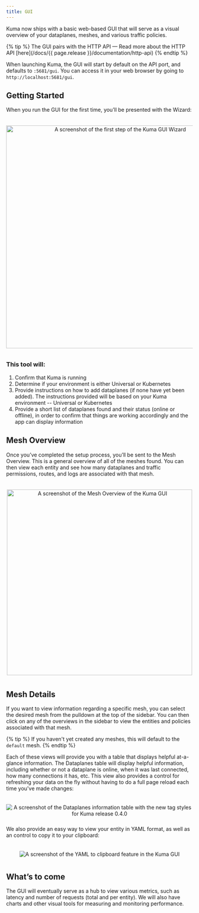 ```yaml
---
title: GUI
---
```


Kuma now ships with a basic web-based GUI that will serve as a visual overview of your dataplanes, meshes, and various traffic policies.

{% tip %}
The GUI pairs with the HTTP API — Read more about the HTTP API [here](/docs/{{ page.release }}/documentation/http-api)
{% endtip %}

When launching Kuma, the GUI will start by default on the API port, and defaults to `:5681/gui`. You can access it in your web browser by going to `http://localhost:5681/gui`.

## Getting Started
When you run the GUI for the first time, you’ll be presented with the Wizard:

<center>
<img src="/assets/images/docs/0.4.0/gui-wizard-step-1.png" alt="A screenshot of the first step of the Kuma GUI Wizard" style="width: 600px; padding-top: 20px; padding-bottom: 10px;"/>
</center>

### This tool will:
1. Confirm that Kuma is running
2. Determine if your environment is either Universal or Kubernetes
3. Provide instructions on how to add dataplanes (if none have yet been added). The instructions provided will be based on your Kuma environment -- Universal or Kubernetes
4. Provide a short list of dataplanes found and their status (online or offline), in order to confirm that things are working accordingly and the app can display information

## Mesh Overview
Once you’ve completed the setup process, you’ll be sent to the Mesh Overview. This is a general overview of all of the meshes found. You can then view each entity and see how many dataplanes and traffic permissions, routes, and logs are associated with that mesh.

<center>
<img src="/assets/images/docs/0.4.0/gui-mesh-overview.png" alt="A screenshot of the Mesh Overview of the Kuma GUI" style="width: 500px; padding-top: 20px; padding-bottom: 10px;"/>
</center>

## Mesh Details
If you want to view information regarding a specific mesh, you can select the desired mesh from the pulldown at the top of the sidebar. You can then click on any of the overviews in the sidebar to view the entities and policies associated with that mesh.

{% tip %}
If you haven't yet created any meshes, this will default to the `default` mesh.
{% endtip %}

Each of these views will provide you with a table that displays helpful at-a-glance information. The Dataplanes table will display helpful information, including whether or not a dataplane is online, when it was last connected, how many connections it has, etc. This view also provides a control for refreshing your data on the fly without having to do a full page reload each time you've made changes:

<center>
<img src="/assets/images/docs/0.4.0/gui-dataplanes-table.png" alt="A screenshot of the Dataplanes information table with the new tag styles for Kuma release 0.4.0" style="padding-top: 20px; padding-bottom: 10px;"/>
</center>

We also provide an easy way to view your entity in YAML format, as well as an control to copy it to your clipboard:

<center>
<img src="/assets/images/docs/0.4.0/gui-yaml-to-clipboard.png" alt="A screenshot of the YAML to clipboard feature in the Kuma GUI" style="padding-top: 20px; padding-bottom: 10px;"/>
</center>

## What’s to come
The GUI will eventually serve as a hub to view various metrics, such as latency and number of requests (total and per entity). We will also have charts and other visual tools for measuring and monitoring performance.